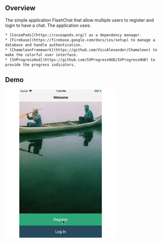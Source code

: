 ## Overview

The simple application FlashChat that allow multiple users to register and login to have a chat. The application uses:

    * [CocoaPods](https://cocoapods.org/) as a dependency manager.
    * [Firebase](https://firebase.google.com/docs/ios/setup) to manage a database and handle authentication.
    * [ChameleonFramework](https://github.com/ViccAlexander/Chameleon) to make the colorful user interface.
    * [SVProgressHud](https://github.com/SVProgressHUD/SVProgressHUD) to provide the progress indicators.

## Demo

![FlashChat](../Images/FlashChat.gif)
